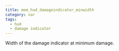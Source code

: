```yaml
---
title: mom_hud_damageindicator_minwidth
category: var
tags:
  - hud
  - damage indicator
---
```


Width of the damage indicator at minimum damage.